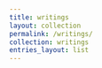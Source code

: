 ```yaml
---
title: writings
layout: collection
permalink: /writings/
collection: writings
entries_layout: list
---
```



